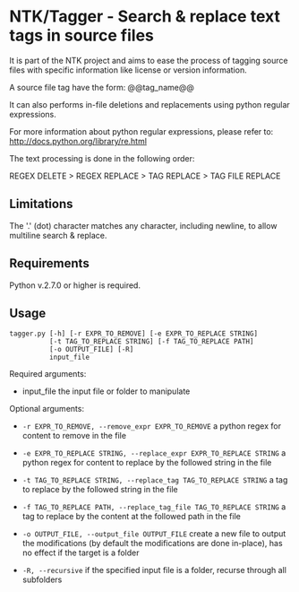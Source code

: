 # NTK/Tagger - Search & replace text tags in source files

It is part of the NTK project and aims to ease the process of tagging source
files with specific information like license or version information.

A source file tag have the form: @@tag_name@@ 

It can also performs in-file deletions and replacements using python regular 
expressions.

For more information about python regular expressions, please refer to: 
http://docs.python.org/library/re.html

The text processing is done in the following order:

REGEX DELETE > REGEX REPLACE > TAG REPLACE > TAG FILE REPLACE

## Limitations

The '.' (dot) character matches any character, including newline, to allow
multiline search & replace.

## Requirements

Python v.2.7.0 or higher is required.

## Usage

    tagger.py [-h] [-r EXPR_TO_REMOVE] [-e EXPR_TO_REPLACE STRING]
              [-t TAG_TO_REPLACE STRING] [-f TAG_TO_REPLACE PATH]
              [-o OUTPUT_FILE] [-R]
              input_file

Required arguments:

  * input_file          the input file or folder to manipulate

Optional arguments:

  * `-r EXPR_TO_REMOVE, --remove_expr EXPR_TO_REMOVE`
                        a python regex for content to remove in the file

  * `-e EXPR_TO_REPLACE STRING, --replace_expr EXPR_TO_REPLACE STRING`
                        a python regex for content to replace by the followed 
                        string in the file

  * `-t TAG_TO_REPLACE STRING, --replace_tag TAG_TO_REPLACE STRING`
                        a tag to replace by the followed string in the file
                        
  * `-f TAG_TO_REPLACE PATH, --replace_tag_file TAG_TO_REPLACE STRING`
                        a tag to replace by the content at the followed path
                        in the file
                        
  * `-o OUTPUT_FILE, --output_file OUTPUT_FILE`
                        create a new file to output the modifications (by
                        default the modifications are done in-place), has no
                        effect if the target is a folder
                        
  * `-R, --recursive`   if the specified input file is a folder, recurse
                        through all subfolders
